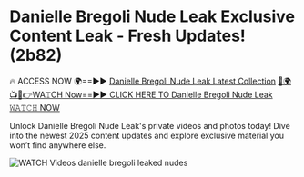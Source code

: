 # Danielle Bregoli Nude Leak Exclusive Content Leak - Fresh Updates! (2b82)

🔥 ACCESS NOW 🌍==►► <a href="https://tinyurl.com/3fjeunct" rel="nofollow">Danielle Bregoli Nude Leak Latest Collection</a></h3>
[🔴🌍📺📱👉WA𝚃CH Now==►► CLICK HERE TO Danielle Bregoli Nude Leak 𝚆𝙰𝚃𝙲𝙷 NOW](https://tinyurl.com/3fjeunct)

Unlock Danielle Bregoli Nude Leak's private videos and photos today! Dive into the newest 2025 content updates and explore exclusive material you won’t find anywhere else.


<a href="https://tinyurl.com/3fjeunct" rel="nofollow" data-target="animated-image.originalLink"><img src="https://camo.githubusercontent.com/8a4f000d20f83aca3bf7ec5f350d767afa0574a8a352519fd8cfa583a6f93a33/68747470733a2f2f692e696d6775722e636f6d2f644a486b345a712e676966" alt="WATCH Videos" data-canonical-src="https://i.imgur.com/dJHk4Zq.gif" style="max-width: 100%; display: inline-block;" data-target="animated-image.originalImage"></a>
danielle bregoli leaked nudes